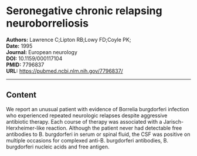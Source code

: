 # Seronegative chronic relapsing neuroborreliosis

**Authors:** Lawrence C;Lipton RB;Lowy FD;Coyle PK;  
**Date:** 1995  
**Journal:** European neurology  
**DOI:** 10.1159/000117104  
**PMID:** 7796837  
**URL:** https://pubmed.ncbi.nlm.nih.gov/7796837/

---

## Content

We report an unusual patient with evidence of Borrelia burgdorferi infection who experienced repeated neurologic relapses despite aggressive antibiotic therapy. Each course of therapy was associated with a Jarisch-Herxheimer-like reaction. Although the patient never had detectable free antibodies to B. burgdorferi in serum or spinal fluid, the CSF was positive on multiple occasions for complexed anti-B. burgdorferi antibodies, B. burgdorferi nucleic acids and free antigen.
